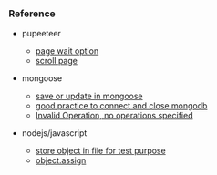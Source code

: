 ### Reference

- pupeeteer
    - [page wait option](https://github.com/GoogleChrome/puppeteer/blob/master/docs/api.md#pagegotourl-options)
    - [scroll page](https://github.com/GoogleChrome/puppeteer/issues/305)
    
- mongoose
    - [save or update in mongoose](https://stackoverflow.com/questions/44287531/save-or-update-mongoose)
    - [good practice to connect and close mongodb](https://gist.github.com/blairvanderhoof/4221553)
    - [Invalid Operation, no operations specified](https://github.com/toymachiner62/node-mongo-seeds/issues/6)

- nodejs/javascript
    - [store object in file for test purpose](https://www.npmjs.com/package/pickle)
    - [object.assign](https://developer.mozilla.org/zh-CN/docs/Web/JavaScript/Reference/Global_Objects/Object/assign)
